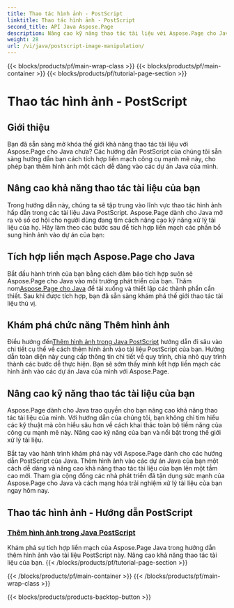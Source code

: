 ```yaml
---
title: Thao tác hình ảnh - PostScript
linktitle: Thao tác hình ảnh - PostScript
second_title: API Java Aspose.Page
description: Nâng cao kỹ năng thao tác tài liệu với Aspose.Page cho Java. Đi sâu vào các hướng dẫn PostScript của chúng tôi, tìm hiểu cách thêm hình ảnh trong Java và nâng cao khả năng tài liệu của bạn.
weight: 28
url: /vi/java/postscript-image-manipulation/
---
```


{{< blocks/products/pf/main-wrap-class >}}
{{< blocks/products/pf/main-container >}}
{{< blocks/products/pf/tutorial-page-section >}}

# Thao tác hình ảnh - PostScript


## Giới thiệu

Bạn đã sẵn sàng mở khóa thế giới khả năng thao tác tài liệu với Aspose.Page cho Java chưa? Các hướng dẫn PostScript của chúng tôi sẵn sàng hướng dẫn bạn cách tích hợp liền mạch công cụ mạnh mẽ này, cho phép bạn thêm hình ảnh một cách dễ dàng vào các dự án Java của mình.

## Nâng cao khả năng thao tác tài liệu của bạn

Trong hướng dẫn này, chúng ta sẽ tập trung vào lĩnh vực thao tác hình ảnh hấp dẫn trong các tài liệu Java PostScript. Aspose.Page dành cho Java mở ra vô số cơ hội cho người dùng đang tìm cách nâng cao kỹ năng xử lý tài liệu của họ. Hãy làm theo các bước sau để tích hợp liền mạch các phần bổ sung hình ảnh vào dự án của bạn:

## Tích hợp liền mạch Aspose.Page cho Java

 Bắt đầu hành trình của bạn bằng cách đảm bảo tích hợp suôn sẻ Aspose.Page cho Java vào môi trường phát triển của bạn. Thăm nom[Aspose.Page cho Java](https://products.aspose.com/page/java) để tải xuống và thiết lập các thành phần cần thiết. Sau khi được tích hợp, bạn đã sẵn sàng khám phá thế giới thao tác tài liệu thú vị.

## Khám phá chức năng Thêm hình ảnh

 Điều hướng đến[Thêm hình ảnh trong Java PostScript](./add-image/) hướng dẫn đi sâu vào chi tiết cụ thể về cách thêm hình ảnh vào tài liệu PostScript của bạn. Hướng dẫn toàn diện này cung cấp thông tin chi tiết về quy trình, chia nhỏ quy trình thành các bước dễ thực hiện. Bạn sẽ sớm thấy mình kết hợp liền mạch các hình ảnh vào các dự án Java của mình với Aspose.Page.

## Nâng cao kỹ năng thao tác tài liệu của bạn

Aspose.Page dành cho Java trao quyền cho bạn nâng cao khả năng thao tác tài liệu của mình. Với hướng dẫn của chúng tôi, bạn không chỉ tìm hiểu các kỹ thuật mà còn hiểu sâu hơn về cách khai thác toàn bộ tiềm năng của công cụ mạnh mẽ này. Nâng cao kỹ năng của bạn và nổi bật trong thế giới xử lý tài liệu.

Bắt tay vào hành trình khám phá này với Aspose.Page dành cho các hướng dẫn PostScript của Java. Thêm hình ảnh vào các dự án Java của bạn một cách dễ dàng và nâng cao khả năng thao tác tài liệu của bạn lên một tầm cao mới. Tham gia cộng đồng các nhà phát triển đã tận dụng sức mạnh của Aspose.Page cho Java và cách mạng hóa trải nghiệm xử lý tài liệu của bạn ngay hôm nay.
## Thao tác hình ảnh - Hướng dẫn PostScript
### [Thêm hình ảnh trong Java PostScript](./add-image/)
Khám phá sự tích hợp liền mạch của Aspose.Page Java trong hướng dẫn thêm hình ảnh vào tài liệu PostScript này. Nâng cao khả năng thao tác tài liệu của bạn.
{{< /blocks/products/pf/tutorial-page-section >}}

{{< /blocks/products/pf/main-container >}}
{{< /blocks/products/pf/main-wrap-class >}}

{{< blocks/products/products-backtop-button >}}
